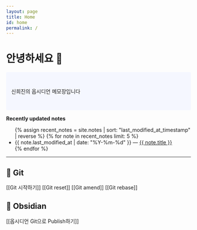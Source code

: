 ```yaml
---
layout: page
title: Home
id: home
permalink: /
---
```


# 안녕하세요 🍟

<p style="padding: 3em 1em; background: #f5f7ff; border-radius: 4px;">
  신희진의 옵시디언 메모장입니다
</p>

<strong>Recently updated notes</strong>

<ul>
  {% assign recent_notes = site.notes | sort: "last_modified_at_timestamp" | reverse %}
  {% for note in recent_notes limit: 5 %}
    <li>
      {{ note.last_modified_at | date: "%Y-%m-%d" }} — <a class="internal-link" href="{{ site.baseurl }}{{ note.url }}">{{ note.title }}</a>
    </li>
  {% endfor %}
</ul>

***
## 💚 Git 
[[Git 시작하기]]
[[Git reset]]
[[Git amend]]
[[Git rebase]]

## 💜 Obsidian
[[옵시디언 Git으로 Publish하기]]



